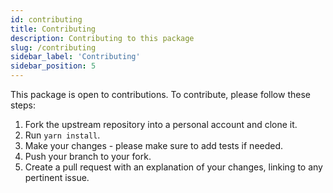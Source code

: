 ```yaml
---
id: contributing
title: Contributing
description: Contributing to this package
slug: /contributing
sidebar_label: 'Contributing'
sidebar_position: 5
---
```


This package is open to contributions. To contribute, please follow these steps:

1. Fork the upstream repository into a personal account and clone it.
2. Run `yarn install`.
3. Make your changes - please make sure to add tests if needed.
4. Push your branch to your fork.
5. Create a pull request with an explanation of your changes, linking to any pertinent issue.
